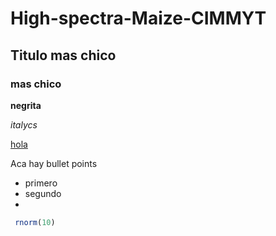 # High-spectra-Maize-CIMMYT

## Titulo mas chico

### mas chico

**negrita**

*italycs*

[hola](http://www.wbur.org/listen/live)


Aca hay bullet points
  * primero
  * segundo
  * 
  
```R
 rnorm(10)

```
